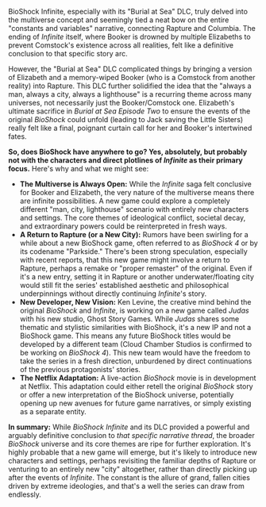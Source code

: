 BioShock Infinite, especially with its "Burial at Sea" DLC, truly delved into the multiverse concept and seemingly tied a neat bow on the entire "constants and variables" narrative, connecting Rapture and Columbia. The ending of *Infinite* itself, where Booker is drowned by multiple Elizabeths to prevent Comstock's existence across all realities, felt like a definitive conclusion to that specific story arc.

However, the "Burial at Sea" DLC complicated things by bringing a version of Elizabeth and a memory-wiped Booker (who is a Comstock from another reality) into Rapture. This DLC further solidified the idea that the "always a man, always a city, always a lighthouse" is a recurring theme across many universes, not necessarily just the Booker/Comstock one. Elizabeth's ultimate sacrifice in *Burial at Sea Episode Two* to ensure the events of the original *BioShock* could unfold (leading to Jack saving the Little Sisters) really felt like a final, poignant curtain call for her and Booker's intertwined fates.

**So, does BioShock have anywhere to go? Yes, absolutely, but probably not with the characters and direct plotlines of *Infinite* as their primary focus.** Here's why and what we might see:

* **The Multiverse is Always Open:** While the *Infinite* saga felt conclusive for Booker and Elizabeth, the very nature of the multiverse means there are infinite possibilities. A new game could explore a completely different "man, city, lighthouse" scenario with entirely new characters and settings. The core themes of ideological conflict, societal decay, and extraordinary powers could be reinterpreted in fresh ways.
* **A Return to Rapture (or a New City):** Rumors have been swirling for a while about a new BioShock game, often referred to as *BioShock 4* or by its codename "Parkside." There's been strong speculation, especially with recent reports, that this new game might involve a return to Rapture, perhaps a remake or "proper remaster" of the original. Even if it's a new entry, setting it in Rapture or another underwater/floating city would still fit the series' established aesthetic and philosophical underpinnings without directly continuing *Infinite*'s story.
* **New Developer, New Vision:** Ken Levine, the creative mind behind the original *BioShock* and *Infinite*, is working on a new game called *Judas* with his new studio, Ghost Story Games. While *Judas* shares some thematic and stylistic similarities with BioShock, it's a new IP and not a BioShock game. This means any future BioShock titles would be developed by a different team (Cloud Chamber Studios is confirmed to be working on *BioShock 4*). This new team would have the freedom to take the series in a fresh direction, unburdened by direct continuations of the previous protagonists' stories.
* **The Netflix Adaptation:** A live-action *BioShock* movie is in development at Netflix. This adaptation could either retell the original *BioShock* story or offer a new interpretation of the BioShock universe, potentially opening up new avenues for future game narratives, or simply existing as a separate entity.

**In summary:** While *BioShock Infinite* and its DLC provided a powerful and arguably definitive conclusion to *that specific narrative thread*, the broader *BioShock* universe and its core themes are ripe for further exploration. It's highly probable that a new game will emerge, but it's likely to introduce new characters and settings, perhaps revisiting the familiar depths of Rapture or venturing to an entirely new "city" altogether, rather than directly picking up after the events of *Infinite*. The constant is the allure of grand, fallen cities driven by extreme ideologies, and that's a well the series can draw from endlessly.